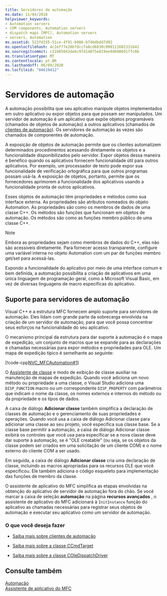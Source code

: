 ```yaml
---
title: Servidores de automação
ms.date: 11/04/2016
helpviewer_keywords:
- Automation servers
- COM components, Automation servers
- dispatch maps [MFC], Automation servers
- servers, Automation
ms.assetid: 523fd155-51ce-4f91-b986-b74bdbdd7d92
ms.openlocfilehash: 4c2ef77e20b7dccfa8cd6830c090111601331642
ms.sourcegitcommit: c21b05042debc97d14875e019ee9d698691ffc0b
ms.translationtype: MT
ms.contentlocale: pt-BR
ms.lasthandoff: 06/09/2020
ms.locfileid: "84619412"
---
```

# <a name="automation-servers"></a>Servidores de automação

A automação possibilita que seu aplicativo manipule objetos implementados em outro aplicativo ou expor objetos para que possam ser manipulados. Um servidor de automação é um aplicativo que expõe objetos programáveis (chamados de objetos de automação) a outros aplicativos (chamados de [clientes de automação](automation-clients.md)). Os servidores de automação às vezes são chamados de componentes de automação.

A exposição de objetos de automação permite que os clientes automatizem determinados procedimentos acessando diretamente os objetos e a funcionalidade disponibilizados pelo servidor. Expor objetos dessa maneira é benéfico quando os aplicativos fornecem funcionalidade útil para outros aplicativos. Por exemplo, um processador de texto pode expor sua funcionalidade de verificação ortográfica para que outros programas possam usá-la. A exposição de objetos, portanto, permite que os fornecedores aprimorem a funcionalidade dos aplicativos usando a funcionalidade pronta de outros aplicativos.

Esses objetos de automação têm propriedades e métodos como sua interface externa. As propriedades são atributos nomeados do objeto Automation. As propriedades são como os membros de dados de uma classe C++. Os métodos são funções que funcionam em objetos de automação. Os métodos são como as funções membro público de uma classe C++.

> [!NOTE]
> Embora as propriedades sejam como membros de dados do C++, elas não são acessíveis diretamente. Para fornecer acesso transparente, configure uma variável interna no objeto Automation com um par de funções membro get/set para acessá-las.

Expondo a funcionalidade do aplicativo por meio de uma interface comum e bem definida, a automação possibilita a criação de aplicativos em uma única linguagem de programação geral, como a Microsoft Visual Basic, em vez de diversas linguagens de macro específicas do aplicativo.

## <a name="support-for-automation-servers"></a><a name="_core_support_for_automation_servers"></a>Suporte para servidores de automação

Visual C++ e a estrutura MFC fornecem amplo suporte para servidores de automação. Eles lidam com grande parte da sobrecarga envolvida na criação de um servidor de automação, para que você possa concentrar seus esforços na funcionalidade do seu aplicativo.

O mecanismo principal da estrutura para dar suporte à automação é o mapa de expedição, um conjunto de macros que se expande para as declarações e chamadas necessárias para expor métodos e propriedades para OLE. Um mapa de expedição típico é semelhante ao seguinte:

[!code-cpp[NVC_MFCAutomation#1](codesnippet/cpp/automation-servers_1.cpp)]

O [Assistente de classe](reference/mfc-class-wizard.md) e modo de exibição de classe auxiliar na manutenção de mapas de expedição. Quando você adiciona um novo método ou propriedade a uma classe, o Visual Studio adiciona uma `DISP_FUNCTION` macro ou um correspondente `DISP_PROPERTY` com parâmetros que indicam o nome da classe, os nomes externos e internos do método ou da propriedade e os tipos de dados.

A caixa de diálogo **Adicionar classe** também simplifica a declaração de classes de automação e o gerenciamento de suas propriedades e operações. Quando você usa a caixa de diálogo Adicionar classe para adicionar uma classe ao seu projeto, você especifica sua classe base. Se a classe base permitir a automação, a caixa de diálogo Adicionar classe exibirá os controles que você usa para especificar se a nova classe deve dar suporte à automação, se é "OLE creatable" (ou seja, se os objetos da classe podem ser criados em uma solicitação de um cliente COM) e o nome externo do cliente COM a ser usado.

Em seguida, a caixa de diálogo **Adicionar classe** cria uma declaração de classe, incluindo as macros apropriadas para os recursos OLE que você especificou. Ele também adiciona o código esqueleto para implementação das funções de membro da classe.

O assistente de aplicativo do MFC simplifica as etapas envolvidas na obtenção do aplicativo de servidor de automação fora do chão. Se você marcar a caixa de seleção **automação** na página **recursos avançados** , o assistente de aplicativo do MFC adicionará à `InitInstance` função do aplicativo as chamadas necessárias para registrar seus objetos de automação e executar seu aplicativo como um servidor de automação.

### <a name="what-do-you-want-to-do"></a>O que você deseja fazer

- [Saiba mais sobre clientes de automação](automation-clients.md)

- [Saiba mais sobre a classe CCmdTarget](reference/ccmdtarget-class.md)

- [Saiba mais sobre a classe COleDispatchDriver](reference/coledispatchdriver-class.md)

## <a name="see-also"></a>Consulte também

[Automação](automation.md)<br/>
[Assistente de aplicativo do MFC](reference/mfc-application-wizard.md)
